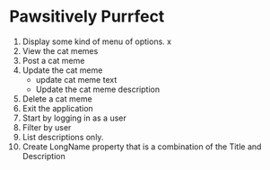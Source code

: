 # Pawsitively Purrfect
1. Display some kind of menu of options. x
1. View the cat memes 
1. Post a cat meme
1. Update the cat meme
    - update cat meme text
    - Update the cat meme description
1. Delete a cat meme
1. Exit the application
1. Start by logging in as a user
1. Filter by user
1. List descriptions only.
1. Create LongName property that is a combination of the Title and Description